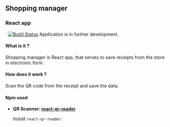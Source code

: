 ## Shopping manager

### React app

&nbsp;
[![Build Status](https://travis-ci.org/joemccann/dillinger.svg?branch=master)](https://travis-ci.org/joemccann/dillinger)
Application is in further development.

#### What is it ?

Shopping manager is React app, that serves to save receipts from the store in electronic form.

#### How does it work ?

Scan the QR code from the receipt and save the data.

#### Npm used

- **QR Scanner: [react-qr-reader](https://www.npmjs.com/package/react-qr-reader)**

  Install `react-qr-reader`:
